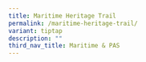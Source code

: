 ```yaml
---
title: Maritime Heritage Trail
permalink: /maritime-heritage-trail/
variant: tiptap
description: ""
third_nav_title: Maritime & PAS
---
```

